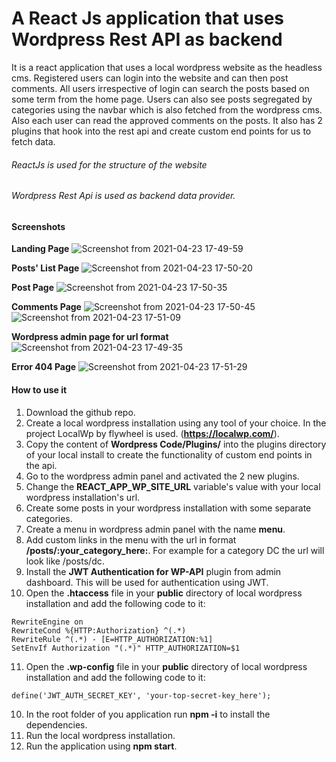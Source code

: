 # A React Js application that uses Wordpress Rest API as backend

It is a react application that uses a local wordpress website as the headless cms. Registered users can login into the website and can then post comments. All users
irrespective of login can search the posts based on some term from the home page. Users can also see posts segregated by categories using the navbar which is also fetched from the wordpress cms. Also each user can read the  approved comments on the posts. It also has 2 plugins that hook into the rest api and create custom end points for us to fetch data.

###### ReactJs is used for the structure of the website
###### Wordpress Rest Api is used as backend data provider.

#### Screenshots
**Landing Page**
![Screenshot from 2021-04-23 17-49-59](https://user-images.githubusercontent.com/22026768/115870242-97766f80-a45c-11eb-82d9-bc9dd1a91274.png)

**Posts' List Page**
![Screenshot from 2021-04-23 17-50-20](https://user-images.githubusercontent.com/22026768/115870283-a78e4f00-a45c-11eb-831d-919a5789e1d9.png)

**Post Page**
![Screenshot from 2021-04-23 17-50-35](https://user-images.githubusercontent.com/22026768/115870320-b7a62e80-a45c-11eb-82c7-cc25dcb00eb2.png)

**Comments Page**
![Screenshot from 2021-04-23 17-50-45](https://user-images.githubusercontent.com/22026768/115870387-d1477600-a45c-11eb-923e-1bc359da0f22.png)
![Screenshot from 2021-04-23 17-51-09](https://user-images.githubusercontent.com/22026768/115870391-d278a300-a45c-11eb-89a0-765f73fa571f.png)

**Wordpress admin page for url format**
![Screenshot from 2021-04-23 17-49-35](https://user-images.githubusercontent.com/22026768/115870425-ddcbce80-a45c-11eb-8684-31e668693507.png)

**Error 404 Page**
![Screenshot from 2021-04-23 17-51-29](https://user-images.githubusercontent.com/22026768/115870459-e7553680-a45c-11eb-85b0-33956123dfab.png)


#### How to use it
1. Download the github repo.
2. Create a local wordpress installation using any tool of your choice. In the project LocalWp by flywheel is used. (**https://localwp.com/**).
3. Copy the content of **Wordpress Code/Plugins/** into the plugins directory of your local install to create the functionality of custom end points in the api.
4. Go to the wordpress admin panel and activated the 2 new plugins.
5. Change the **REACT_APP_WP_SITE_URL** variable's value with your local wordpress installation's url.
6. Create some posts in your wordpress installation with some separate categories.
7. Create a menu in wordpress admin panel with the name **menu**.
8. Add custom links in the menu with the url in format **/posts/:your_category_here:**. For example for a category DC the url will look like /posts/dc.
9. Install the **JWT Authentication for WP-API** plugin from admin dashboard. This will be used for authentication using JWT.
10. Open the **.htaccess** file in your **public** directory of local wordpress installation and add the following code to it:
```
RewriteEngine on
RewriteCond %{HTTP:Authorization} ^(.*)
RewriteRule ^(.*) - [E=HTTP_AUTHORIZATION:%1]
SetEnvIf Authorization "(.*)" HTTP_AUTHORIZATION=$1
```
11. Open the **.wp-config** file in your **public** directory of local wordpress installation and add the following code to it:
```
define('JWT_AUTH_SECRET_KEY', 'your-top-secret-key_here');
```
10. In the root folder of you application run **npm -i** to install the dependencies.
11. Run the local wordpress installation.
12. Run the application using **npm start**.
